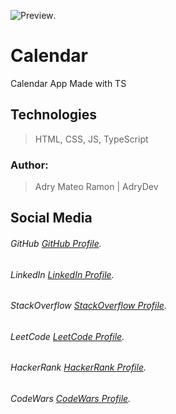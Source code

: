 ![Preview](blob:https://vercel.com/73bbed40-fd2f-43f1-91d1-e1ac4da24937).

# Calendar

Calendar App Made with TS

## Technologies

> HTML, CSS, JS, TypeScript

### Author:

> Adry Mateo Ramon | AdryDev

## Social Media

###### GitHub [GitHub Profile](https://github.com/Adrydevmateo).

###### LinkedIn [LinkedIn Profile](https://www.linkedin.com/in/adry-mateo-ramon-47b1971a6/).

###### StackOverflow [StackOverflow Profile](https://stackoverflow.com/users/17728038/adry-mateo-ramon).

###### LeetCode [LeetCode Profile](https://leetcode.com/adrydevmateo/).

###### HackerRank [HackerRank Profile](https://www.hackerrank.com/adrydevmateo).

###### CodeWars [CodeWars Profile](https://www.codewars.com/users/Adrydevmateo).
